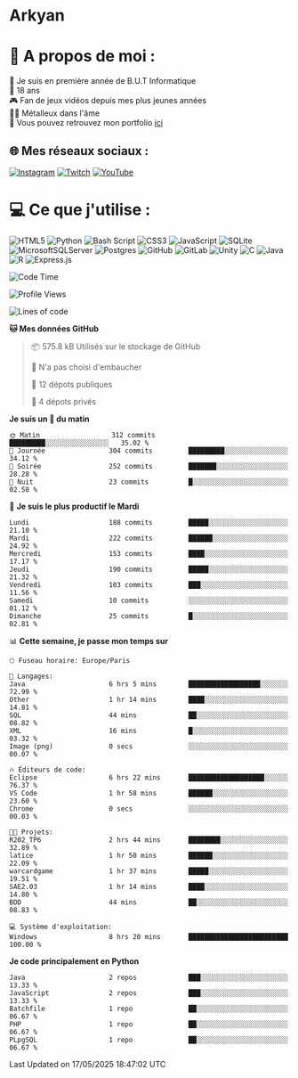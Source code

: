 # Arkyan
 # 💫 A propos de moi :
📖 Je suis en première année de B.U.T Informatique  
🎂 18 ans  
🎮 Fan de jeux vidéos depuis mes plus jeunes années  
🤘🏻 Métalleux dans l'âme  
📕 Vous pouvez retrouvez mon portfolio [ici](https://arkyanportfolio.netlify.app/)

## 🌐 Mes réseaux sociaux :
[![Instagram](https://img.shields.io/badge/Instagram-%23E4405F.svg?logo=Instagram&logoColor=white)](https://instagram.com/arkyan25) [![Twitch](https://img.shields.io/badge/Twitch-%239146FF.svg?logo=Twitch&logoColor=white)](https://twitch.tv/arkyan_) [![YouTube](https://img.shields.io/badge/YouTube-%23FF0000.svg?logo=YouTube&logoColor=white)](https://youtube.com/@arkyan_) 

# 💻 Ce que j'utilise :
![HTML5](https://img.shields.io/badge/html5-%23E34F26.svg?style=for-the-badge&logo=html5&logoColor=white) ![Python](https://img.shields.io/badge/python-3670A0?style=for-the-badge&logo=python&logoColor=ffdd54) ![Bash Script](https://img.shields.io/badge/bash_script-%23121011.svg?style=for-the-badge&logo=gnu-bash&logoColor=white) ![CSS3](https://img.shields.io/badge/css3-%231572B6.svg?style=for-the-badge&logo=css3&logoColor=white) ![JavaScript](https://img.shields.io/badge/javascript-%23323330.svg?style=for-the-badge&logo=javascript&logoColor=%23F7DF1E) ![SQLite](https://img.shields.io/badge/sqlite-%2307405e.svg?style=for-the-badge&logo=sqlite&logoColor=white) ![MicrosoftSQLServer](https://img.shields.io/badge/Microsoft%20SQL%20Server-CC2927?style=for-the-badge&logo=microsoft%20sql%20server&logoColor=white) ![Postgres](https://img.shields.io/badge/postgres-%23316192.svg?style=for-the-badge&logo=postgresql&logoColor=white) ![GitHub](https://img.shields.io/badge/github-%23121011.svg?style=for-the-badge&logo=github&logoColor=white) ![GitLab](https://img.shields.io/badge/gitlab-%23181717.svg?style=for-the-badge&logo=gitlab&logoColor=white) ![Unity](https://img.shields.io/badge/unity-%23000000.svg?style=for-the-badge&logo=unity&logoColor=white)  ![C](https://img.shields.io/badge/c-%2300599C.svg?style=for-the-badge&logo=c&logoColor=white) ![Java](https://img.shields.io/badge/java-%23ED8B00.svg?style=for-the-badge&logo=openjdk&logoColor=white) ![R](https://img.shields.io/badge/r-%23276DC3.svg?style=for-the-badge&logo=r&logoColor=white) ![Express.js](https://img.shields.io/badge/express.js-%23404d59.svg?style=for-the-badge&logo=express&logoColor=%2361DAFB)

<!--START_SECTION:waka-->
![Code Time](http://img.shields.io/badge/Code%20Time-339%20hrs%2031%20mins-blue)

![Profile Views](http://img.shields.io/badge/Vues%20du%20profil-0-blue)

![Lines of code](https://img.shields.io/badge/Depuis%20Hello%20World%2C%20j%27ai%20%C3%A9crit-3.9%20million%20Lignes%20de%20code-blue)

**🐱 Mes données GitHub** 

> 📦 575.8 kB Utilisés sur le stockage de GitHub 
 > 
> 🚫 N'a pas choisi d'embaucher
 > 
> 📜 12 dépots publiques 
 > 
> 🔑 4 dépots privés 
 > 
**Je suis un 🐤 du matin** 

```text
🌞 Matin                  312 commits         █████████░░░░░░░░░░░░░░░░   35.02 % 
🌆 Journée                304 commits         █████████░░░░░░░░░░░░░░░░   34.12 % 
🌃 Soirée                 252 commits         ███████░░░░░░░░░░░░░░░░░░   28.28 % 
🌙 Nuit                   23 commits          █░░░░░░░░░░░░░░░░░░░░░░░░   02.58 % 
```
📅 **Je suis le plus productif le Mardi** 

```text
Lundi                    188 commits         █████░░░░░░░░░░░░░░░░░░░░   21.10 % 
Mardi                    222 commits         ██████░░░░░░░░░░░░░░░░░░░   24.92 % 
Mercredi                 153 commits         ████░░░░░░░░░░░░░░░░░░░░░   17.17 % 
Jeudi                    190 commits         █████░░░░░░░░░░░░░░░░░░░░   21.32 % 
Vendredi                 103 commits         ███░░░░░░░░░░░░░░░░░░░░░░   11.56 % 
Samedi                   10 commits          ░░░░░░░░░░░░░░░░░░░░░░░░░   01.12 % 
Dimanche                 25 commits          █░░░░░░░░░░░░░░░░░░░░░░░░   02.81 % 
```


📊 **Cette semaine, je passe mon temps sur** 

```text
🕑︎ Fuseau horaire: Europe/Paris

💬 Langages: 
Java                     6 hrs 5 mins        ██████████████████░░░░░░░   72.99 % 
Other                    1 hr 14 mins        ████░░░░░░░░░░░░░░░░░░░░░   14.81 % 
SQL                      44 mins             ██░░░░░░░░░░░░░░░░░░░░░░░   08.82 % 
XML                      16 mins             █░░░░░░░░░░░░░░░░░░░░░░░░   03.32 % 
Image (png)              0 secs              ░░░░░░░░░░░░░░░░░░░░░░░░░   00.07 % 

🔥 Éditeurs de code: 
Eclipse                  6 hrs 22 mins       ███████████████████░░░░░░   76.37 % 
VS Code                  1 hr 58 mins        ██████░░░░░░░░░░░░░░░░░░░   23.60 % 
Chrome                   0 secs              ░░░░░░░░░░░░░░░░░░░░░░░░░   00.03 % 

🐱‍💻 Projets: 
R202_TP6                 2 hrs 44 mins       ████████░░░░░░░░░░░░░░░░░   32.89 % 
latice                   1 hr 50 mins        ██████░░░░░░░░░░░░░░░░░░░   22.09 % 
warcardgame              1 hr 37 mins        █████░░░░░░░░░░░░░░░░░░░░   19.51 % 
SAE2.03                  1 hr 14 mins        ████░░░░░░░░░░░░░░░░░░░░░   14.80 % 
BDD                      44 mins             ██░░░░░░░░░░░░░░░░░░░░░░░   08.83 % 

💻 Système d'exploitation: 
Windows                  8 hrs 20 mins       █████████████████████████   100.00 % 
```

**Je code principalement en Python** 

```text
Java                     2 repos             ███░░░░░░░░░░░░░░░░░░░░░░   13.33 % 
JavaScript               2 repos             ███░░░░░░░░░░░░░░░░░░░░░░   13.33 % 
Batchfile                1 repo              ██░░░░░░░░░░░░░░░░░░░░░░░   06.67 % 
PHP                      1 repo              ██░░░░░░░░░░░░░░░░░░░░░░░   06.67 % 
PLpgSQL                  1 repo              ██░░░░░░░░░░░░░░░░░░░░░░░   06.67 % 
```




 Last Updated on 17/05/2025 18:47:02 UTC
<!--END_SECTION:waka-->

<!--START_SECTION:SHOW_PROJECTS-->
<!--END_SECTION:SHOW_PROJECTS-->

<!--START_SECTION:SHOW_LINES_OF_CODE-->
<!--END_SECTION:SHOW_LINES_OF_CODE-->

<!--START_SECTION:SHOW_TOTAL_CODE_TIME-->
<!--END_SECTION:SHOW_TOTAL_CODE_TIME-->

<!--START_SECTION:SHOW_PROFILE_VIEWS-->
<!--END_SECTION:SHOW_PROFILE_VIEWS-->

<!--START_SECTION:SHOW_COMMIT-->
<!--END_SECTION:SHOW_COMMIT-->

<!--START_SECTION:SHOW_DAYS_OF_WEEK-->
<!--END_SECTION:SHOW_DAYS_OF_WEEK-->

<!--START_SECTION:SHOW_LANGUAGE-->
<!--END_SECTION:SHOW_LANGUAGE-->

<!--START_SECTION:SHOW_TIMEZONE-->
<!--END_SECTION:SHOW_TIMEZONE-->

<!--START_SECTION:SHOW_LANGUAGE_PER_REPO-->
<!--END_SECTION:SHOW_LANGUAGE_PER_REPO-->

<!--START_SECTION:SHOW_SHORT_INFO-->
<!--END_SECTION:SHOW_SHORT_INFO-->
